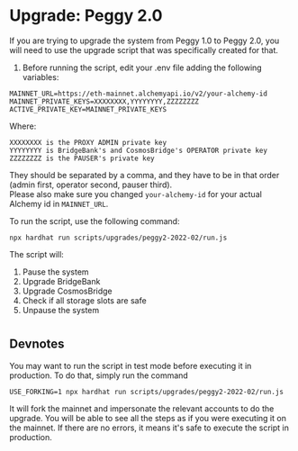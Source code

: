 # Upgrade: Peggy 2.0

If you are trying to upgrade the system from Peggy 1.0 to Peggy 2.0, you will need to use the upgrade script that was specifically created for that.

1. Before running the script, edit your .env file adding the following variables:

```
MAINNET_URL=https://eth-mainnet.alchemyapi.io/v2/your-alchemy-id
MAINNET_PRIVATE_KEYS=XXXXXXXX,YYYYYYYY,ZZZZZZZZ
ACTIVE_PRIVATE_KEY=MAINNET_PRIVATE_KEYS
```

Where:

```
XXXXXXXX is the PROXY ADMIN private key
YYYYYYYY is BridgeBank's and CosmosBridge's OPERATOR private key
ZZZZZZZZ is the PAUSER's private key
```

They should be separated by a comma, and they have to be in that order (admin first, operator second, pauser third).  
Please also make sure you changed `your-alchemy-id` for your actual Alchemy id in `MAINNET_URL`.

To run the script, use the following command:

```
npx hardhat run scripts/upgrades/peggy2-2022-02/run.js
```

The script will:

1. Pause the system
2. Upgrade BridgeBank
3. Upgrade CosmosBridge
4. Check if all storage slots are safe
5. Unpause the system

#

## Devnotes

You may want to run the script in test mode before executing it in production. To do that, simply run the command

```
USE_FORKING=1 npx hardhat run scripts/upgrades/peggy2-2022-02/run.js
```

It will fork the mainnet and impersonate the relevant accounts to do the upgrade. You will be able to see all the steps as if you were executing it on the mainnet. If there are no errors, it means it's safe to execute the script in production.
